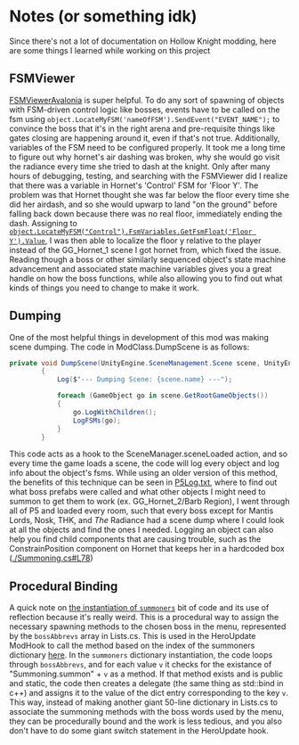 # Notes (or something idk)

Since there's not a lot of documentation on Hollow Knight modding, here are some things I learned while working on this project

## FSMViewer

  [FSMViewerAvalonia](https://github.com/nesrak1/FSMViewAvalonia) is super helpful. To do any sort of spawning of objects with FSM-driven control logic
like bosses, events have to be called on the fsm using `object.LocateMyFSM('nameOfFSM').SendEvent("EVENT_NAME");` to convince the boss that it's in the
right arena and pre-requisite things like gates closing are happening around it, even if that's not true. Additionally, variables of the FSM need to be
configured properly. It took me a long time to figure out why hornet's air dashing was broken, why she would go visit the radiance every time she tried
to dash at the knight. Only after many hours of debugging, testing, and searching with the FSMViewer did I realize that there was a variable in Hornet's
'Control' FSM for 'Floor Y'. The problem was that Hornet thought she was far below the floor every time she did her airdash, and so she would upwarp to
land "on the ground" before falling back down because there was no real floor, immediately ending the dash. Assigning to
[`object.LocateMyFSM("Control").FsmVariables.GetFsmFloat('Floor Y').Value`](./Summoning.cs#L85), I was then able to localize the floor y relative to the player instead of
the GG_Hornet_1 scene I got hornet from, which fixed the issue. Reading though a boss or other similarly sequenced object's state machine advancement
and associated state machine variables gives you a great handle on how the boss functions, while also allowing you to find out what kinds of things you
need to change to make it work.

## Dumping

  One of the most helpful things in development of this mod was making scene dumping. The code in ModClass.DumpScene is as follows:
```cs
private void DumpScene(UnityEngine.SceneManagement.Scene scene, UnityEngine.SceneManagement.LoadSceneMode mode)
        {
            Log($"--- Dumping Scene: {scene.name} ---");

            foreach (GameObject go in scene.GetRootGameObjects())
            {
                go.LogWithChildren();
                LogFSMs(go);
            }
        }
```
This code acts as a hook to the SceneManager.sceneLoaded action, and so every time the game loads a scene, the code will log every object and log info
about the object's fsms. While using an older version of this method, the benefits of this technique can be seen in [P5Log.txt](./P5Log.txt), where to
find out what boss prefabs were called and what other objects I might need to summon to get them to work (ex. GG_Hornet_2/Barb Region), I went through
all of P5 and loaded every room, such that every boss except for Mantis Lords, Nosk, THK, and *The* Radiance had a scene dump where I could look at all
the objects and find the ones I needed. Logging an object can also help you find child components that are causing trouble, such as the ConstrainPosition
component on Hornet that keeps her in a hardcoded box ([./Summoning.cs#L78](./Summoning.cs#L78))

## Procedural Binding

A quick note on [the instantiation of `summoners`](./ModClass.cs#L164-L169) bit of code and its use of reflection because it's really weird. This is a
procedural way to assign the necessary spawning methods to the chosen boss in the menu, represented by the `bossAbbrevs` array in Lists.cs. This is used
in the HeroUpdate ModHook to call the method based on the index of the summoners dictionary [here](./ModClass.cs#L184-L193). In the `summoners` dictionary
instantiation, the code loops through `bossAbbrevs`, and for each value `v` it checks for the existance of "Summoning.summon" + `v` as a method. If that
method exists and is public and static, the code then creates a delegate (the same thing as std::bind in c++) and assigns it to the value of the dict
entry corresponding to the key `v`. This way, instead of making another giant 50-line dictionary in Lists.cs to associate the summoning methods with the
boss words used by the menu, they can be procedurally bound and the work is less tedious, and you also don't have to do some giant switch statement in
the HeroUpdate hook.